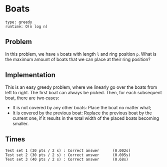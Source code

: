 # Boats

```
type: greedy
runtime: O(n log n)
```

## Problem

In this problem, we have `n` boats with length `l` and ring position `p`. What
is the maximum amount of boats that we can place at their ring position?

## Implementation

This is an easy greedy problem, where we linearly go over the boats from left
to right. The first boat can always be picked. Then, for each subsequent boat,
there are two cases:
 - It is not covered by any other boats: Place the boat no matter what;
 - It is covered by the previous boat: Replace the previous boat by the current
   one, if it results in the total width of the placed boats becoming smaller.

## Times

```
Test set 1 (30 pts / 2 s) : Correct answer      (0.002s)
Test set 2 (30 pts / 2 s) : Correct answer      (0.005s)
Test set 3 (40 pts / 2 s) : Correct answer      (0.68s)
```
